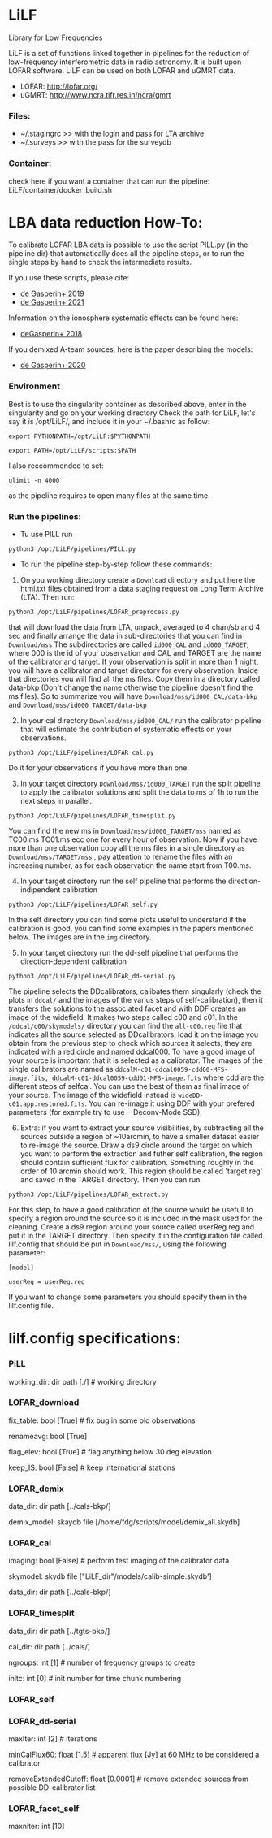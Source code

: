 # LiLF
Library for Low Frequencies

LiLF is a set of functions linked together in pipelines for the reduction of low-frequency interferometric data in radio astronomy. It is built upon LOFAR software. LiLF can be used on both LOFAR and uGMRT data.

- LOFAR: http://lofar.org/
- uGMRT: http://www.ncra.tifr.res.in/ncra/gmrt

### Files:
- ~/.stagingrc >> with the login and pass for LTA archive
- ~/.surveys >> with the pass for the surveydb

### Container:
check here if you want a container that can run the pipeline:
LiLF/container/docker_build.sh

# LBA data reduction How-To:
To calibrate LOFAR LBA data is possible to use the script PILL.py (in the pipeline dir) that automatically does all the pipeline steps, or to run the single steps by hand to check the intermediate results.

If you use these scripts, please cite:
- [de Gasperin+ 2019](https://ui.adsabs.harvard.edu/abs/2019A%26A...622A...5D/abstract)
- [de Gasperin+ 2021](https://ui.adsabs.harvard.edu/abs/2021A%26A...648A.104D/abstract)

Information on the ionosphere systematic effects can be found here:
- [deGasperin+ 2018](https://ui.adsabs.harvard.edu/abs/2018A%26A...615A.179D/abstract)

If you demixed A-team sources, here is the paper describing the models:
- [de Gasperin+ 2020](https://ui.adsabs.harvard.edu/abs/2020A%26A...635A.150D/abstract)

### Environment
Best is to use the singularity container as described above, enter in the singularity and go on your working directory
Check the path for LiLF, let's say it is /opt/LiLF/, and include it in your ~/.bashrc as follow:

`export PYTHONPATH=/opt/LiLF:$PYTHONPATH`

`export PATH=/opt/LiLF/scripts:$PATH`

I also reccommended to set:

`ulimit -n 4000`

as the pipeline requires to open many files at the same time.

### Run the pipelines:

- Tu use PILL run

`python3 /opt/LiLF/pipelines/PILL.py`

- To run the pipeline step-by-step follow these commands:

1. On you working directory create a `Download` directory and put here the html.txt files obtained from a data staging request on Long Term Archive (LTA). Then run:

`python3 /opt/LiLF/pipelines/LOFAR_preprocess.py`

that will download the data from LTA, unpack, averaged to 4 chan/sb and 4 sec and finally arrange the data in sub-directories that you can find in `Download/mss`
The subdirectories are called `id000_CAL` and `id000_TARGET`, where 000 is the id of your observation and CAL and TARGET are the name of the calibrator and target. If your observation is split in more than 1 night, you will have a calibrator and target directory for every observation.
Inside that directories you will find all the ms files. Copy them in a directory called data-bkp (Don't change the name otherwise the pipeline doesn't find the ms files).
So to summarize you will have `Download/mss/id000_CAL/data-bkp` and `Download/mss/id000_TARGET/data-bkp`

2. In your cal directory `Download/mss/id000_CAL/` run the calibrator pipeline that will estimate the contribution of systematic effects on your observations.

`python3 /opt/LiLF/pipelines/LOFAR_cal.py`

Do it for your observations if you have more than one.

3. In your target directory `Download/mss/id000_TARGET` run the split pipeline to apply the calibrator solutions and split the data to ms of 1h to run the next steps in parallel.

`python3 /opt/LiLF/pipelines/LOFAR_timesplit.py`

You can find the new ms in `Download/mss/id000_TARGET/mss` named as TC00.ms TC01.ms ecc one for every hour of observation.
Now if you have more than one observation copy all the ms files in a single directory as `Download/mss/TARGET/mss` , pay attention to rename the files with an increasing number, as for each observation the name start from T00.ms.

4. In your target directory run the self pipeline that performs the direction-indipendent calibration

`python3 /opt/LiLF/pipelines/LOFAR_self.py`

In the self directory you can find some plots useful to understand if the calibration is good, you can find some examples in the papers mentioned below.
The images are in the `img` directory.

5. In your target directory run the dd-self pipeline that performs the direction-dependent calibration

`python3 /opt/LiLF/pipelines/LOFAR_dd-serial.py`

The pipeline selects the DDcalibrators, calibates them singularly (check the plots in `ddcal/` and the images of the varius steps of self-calibration), then it transfers the solutions to the associated facet and with DDF creates an image of the widefield. It makes two steps called c00 and c01.
In the `/ddcal/c00/skymodels/` directory you can find the `all-c00.reg` file that indicates all the source selected as DDcalibrators, load it on the image you obtain from the previous step to check which sources it selects, they are indicated with a red circle and named ddcal000. To have a good image of your source is important that it is selected as a calibrator.
The images of the single calibrators are named as `ddcalM-c01-ddcal0059-cdd00-MFS-image.fits, ddcalM-c01-ddcal0059-cdd01-MFS-image.fits` where cdd are the different steps of selfcal. You can use the best of them as final image of your source.
The image of the widefield instead is `wideDD-c01.app.restored.fits`. You can re-image it using DDF with your prefered parameters (for example try to use --Deconv-Mode SSD).

6. Extra: if you want to extract your source visibilities, by subtracting all the sources outside a region of ~10arcmin, to have a smaller dataset easier to re-image the source.
Draw a ds9 circle around the target on which you want to perform the extraction and futher self calibration, the region should contain sufficient flux for calibration. Something roughly in the order of 10 arcmin should work. This region should be called 'target.reg' and saved in the TARGET directory.
Then you can run:

`python3 /opt/LiLF/pipelines/LOFAR_extract.py`

For this step, to have a good calibration of the source would be usefull to specify a region around the source so it is included in the mask used for the cleaning.
Create a ds9 region around your source called userReg.reg and put it in the TARGET directory. Then specify it in the configuration file called lilf.config that should be put in `Download/mss/`,  using the following parameter:

`[model]`

`userReg = userReg.reg`

If you want to change some parameters you should specify them in the lilf.config file.

# lilf.config specifications:

### PiLL
working_dir: dir path [./] # working directory

### LOFAR_download
fix_table: bool [True] # fix bug in some old observations

renameavg: bool [True]

flag_elev: bool [True] # flag anything below 30 deg elevation

keep_IS: bool [False] # keep international stations
    
### LOFAR_demix
data_dir: dir path [../cals-bkp/]

demix_model: skaydb file [/home/fdg/scripts/model/demix_all.skydb]

### LOFAR_cal
imaging: bool [False] # perform test imaging of the calibrator data

skymodel: skydb file ["LiLF_dir"/models/calib-simple.skydb']

data_dir: dir path [../cals-bkp/]
    
### LOFAR_timesplit
data_dir: dir path [../tgts-bkp/]

cal_dir: dir path [../cals/]

ngroups: int [1] # number of frequency groups to create

initc: int [0] # init number for time chunk numbering

### LOFAR_self

### LOFAR_dd-serial
maxIter: int [2] # iterations

minCalFlux60: float [1.5] # apparent flux [Jy] at 60 MHz to be considered a calibrator

removeExtendedCutoff: float [0.0001] # remove extended sources from possible DD-calibrator list

### LOFAR_facet_self
maxniter: int [10]
